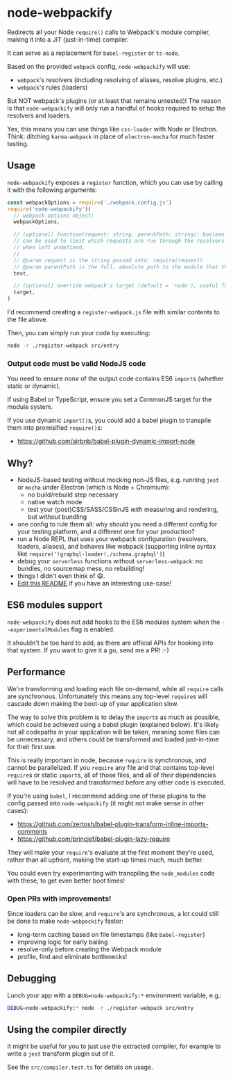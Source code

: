 # node-webpackify

Redirects all your Node `require()` calls to Webpack's module compiler,
making it into a JIT (just-in-time) compiler.

It can serve as a replacement for `babel-register` or `ts-node`.

Based on the provided `webpack` config, `node-webpackify` will use:
- `webpack`'s resolvers (including resolving of aliases, resolve plugins, etc.)
- `webpack`'s rules (loaders)

But NOT webpack's plugins (or at least that remains untested)!
The reason is that `node-webpackify` will only run a handful of hooks required to setup the resolvers and loaders.

Yes, this means you can use things like `css-loader` with Node or Electron.
Think: ditching `karma-webpack` in place of `electron-mocha` for much faster testing.

## Usage

`node-webpackify` exposes a `register` function, which you can use by calling it with the following arguments:

```js
const webpackOptions = require('./webpack.config.js')
require('node-webpackify')(
  // webpack options object:
  webpackOptions,

  // (optional) function(request: string, parentPath: string): boolean
  // can be used to limit which requests are run through the resolvers and loaders
  // when left undefined, 
  // 
  // @param request is the string passed into: require(request)
  // @param parentPath is the full, absolute path to the module that the request is located in
  test,

  // (optional) override webpack's target (default = 'node'), useful for Electron
  target,
)
```

I'd recommend creating a `register-webpack.js` file with similar contents to the file above.

Then, you can simply run your code by executing:

```bash
node -r ./register-webpack src/entry 
```

### Output code must be valid NodeJS code

You need to ensure *none* of the output code contains ES6 `import`s (whether static or dynamic).

If using Babel or TypeScript, ensure you set a CommonJS target for the module system.

If you use dynamic `import()`s, you could add a babel plugin to transpile them into promisified `require()`s:
- https://github.com/airbnb/babel-plugin-dynamic-import-node

## Why?

- NodeJS-based testing without mocking non-JS files, 
  e.g. running `jest` or `mocha` under Electron (which is Node + Chromium):
    - no build/rebuild step necessary
    - native watch mode
    - test your (post)CSS/SASS/CSSinJS *with* measuring and rendering, but *without* bundling
- one config to rule them all: why should you need a different config for your testing platform,
and a different one for your production?
- run a Node REPL that uses your webpack configuration (resolvers, loaders, aliases),
and behaves like webpack (supporting inline syntax like `require('!graphql-loader!./schema.graphql')`)
- debug your `serverless` functions without `serverless-webpack`: no bundles, no sourcemap mess, no rebuilding!
- things I didn't even think of 😄.
- [Edit this README](https://github.com/niieani/node-webpackify/edit/master/README.md) if you have an interesting use-case!

## ES6 modules support

`node-webpackify` does not add hooks to the ES6 modules system when the `--experimentalModules` flag is enabled.

It shouldn't be too hard to add, as there are official APIs for hooking into that system.
If you want to give it a go, send me a PR! :-)

## Performance

We're transforming and loading each file on-demand, while all `require` calls are synchronous.
Unfortunately this means any top-level `require`s will cascade down making the boot-up of your application slow.

The way to solve this problem is to delay the `import`s as much as possible, which could be achieved using a babel plugin (explained below).
It's likely not all codepaths in your application will be taken,
meaning some files can be unnecessary, and others could be transformed and loaded just-in-time for their first use.

This is really important in node, because `require` is synchronous, and cannot be parallelized.
If you `require` any file and that contains top-level `require`s or static `import`s,
all of those files, and all of *their* dependencies will have to be resolved and transformed before any other code is executed.

If you're using `babel`, I recommend adding one of these plugins to the config passed into `node-webpackify` (it might not make sense in other cases):
- https://github.com/zertosh/babel-plugin-transform-inline-imports-commonjs
- https://github.com/princjef/babel-plugin-lazy-require

They will make your `require`'s evaluate at the first moment they're used,
rather than all upfront, making the start-up times much, much better.

You could even try experimenting with transpiling the `node_modules` code with these, to get even better boot times!

### Open PRs with improvements!
 
Since loaders can be slow, and `require`'s are synchronous, a lot could still be done to make `node-webpackify` faster:
- long-term caching based on file timestamps (like `babel-register`)
- improving logic for early bailing
- resolve-only before creating the Webpack module
- profile, find and eliminate bottlenecks!

## Debugging

Lunch your app with a `DEBUG=node-webpackify:*` environment variable, e.g.:

```bash
DEBUG=node-webpackify:* node -r ./register-webpack src/entry 
```

## Using the compiler directly

It might be useful for you to just use the extracted compiler,
for example to write a `jest` transform plugin out of it.

See the `src/compiler.test.ts` for details on usage.
